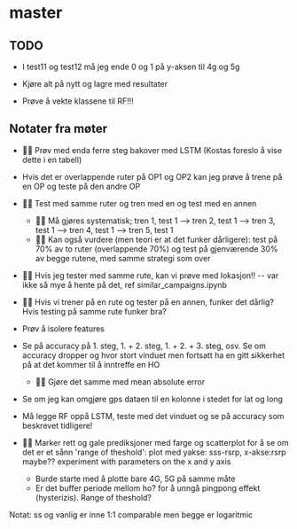 # master



## TODO
* I test11 og test12 må jeg ende 0 og 1 på y-aksen til 4g og 5g
* Kjøre alt på nytt og lagre med resultater

* Prøve å vekte klassene til RF!!!


## Notater fra møter
* 👊🏼 Prøv med enda ferre steg bakover med LSTM (Kostas foreslo å vise dette i en tabell)

* Hvis det er overlappende ruter på OP1 og OP2 kan jeg prøve å trene på en OP og teste på den andre OP

* 👊🏼 Test med samme ruter og tren med en og test med en annen
    - 👊🏼 Må gjøres systematisk; tren 1, test 1 --> tren 2, test 1 --> tren 3, test 1 --> tren 4, test 1 --> tren 5, test 1
    - 👊🏼 Kan også vurdere (men teori er at det funker dårligere): test på 70% av to ruter (overlappende 70%) og test på gjenværende 30% av begge rutene, med samme strategi som over

* 👊🏼 Hvis jeg tester med samme rute, kan vi prøve med lokasjon!! -- var ikke så mye å hente på det, ref similar_campaigns.ipynb

* 👊🏼 Hvis vi trener på en rute og tester på en annen, funker det dårlig? Hvis testing på samme rute funker bra?


* Prøv å isolere features

* Se på accuracy på 1. steg, 1. + 2. steg, 1. + 2. + 3. steg, osv. Se om accuracy dropper og hvor stort vinduet men fortsatt ha en gitt sikkerhet på at det kommer til å inntreffe en HO
    - 👊🏼 Gjøre det samme med mean absolute error

* Se om jeg kan omgjøre gps dataen til en kolonne i stedet for lat og long

* Må legge RF oppå LSTM, teste med det vinduet og se på accuracy som beskrevet tidligere!

* 👊🏼 Marker rett og gale prediksjoner med farge og scatterplot for å se om det er et sånn 'range of theshold': plot med yakse: sss-rsrp, x-akse:rsrp maybe?? experiment with parameters on the x and y axis
    - Burde starte med å plotte bare 4G, 5G på samme måte
    - Er det buffer periode mellom ho? for å unngå pingpong effekt (hysterizis). Range of theshold?




Notat: ss og vanlig er inne 1:1 comparable men begge er logaritmic
